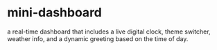 # mini-dashboard
a real-time dashboard that includes a live digital clock, theme switcher, weather info, and a dynamic greeting based on the time of day.

